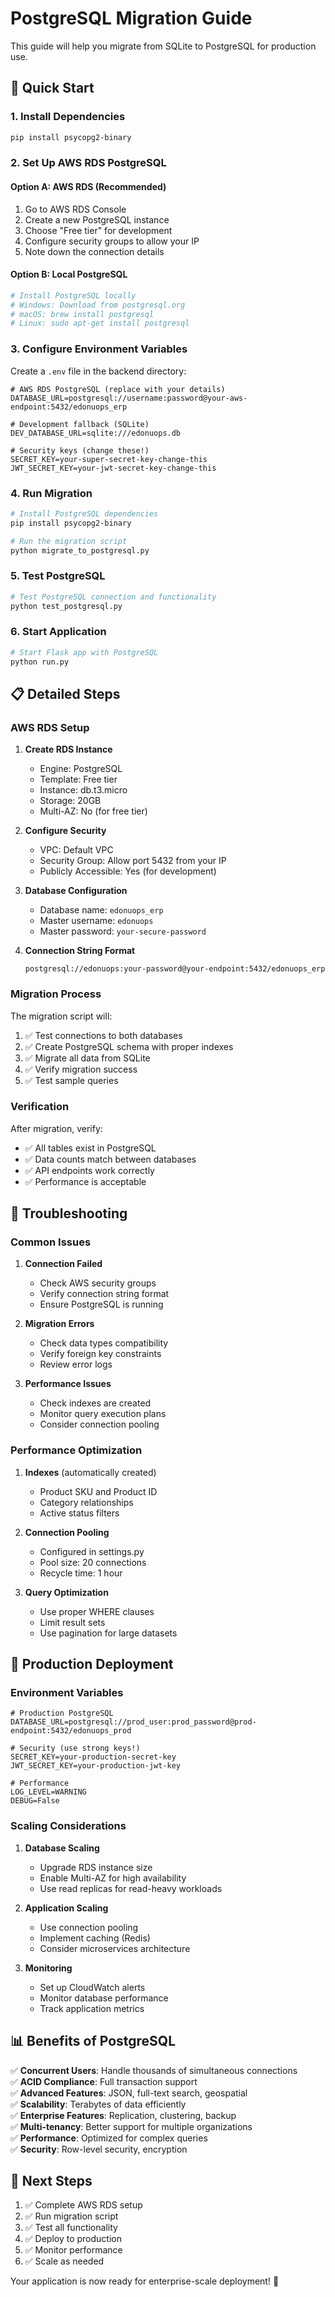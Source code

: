 # PostgreSQL Migration Guide

This guide will help you migrate from SQLite to PostgreSQL for production use.

## 🚀 Quick Start

### 1. Install Dependencies
```bash
pip install psycopg2-binary
```

### 2. Set Up AWS RDS PostgreSQL

#### Option A: AWS RDS (Recommended)
1. Go to AWS RDS Console
2. Create a new PostgreSQL instance
3. Choose "Free tier" for development
4. Configure security groups to allow your IP
5. Note down the connection details

#### Option B: Local PostgreSQL
```bash
# Install PostgreSQL locally
# Windows: Download from postgresql.org
# macOS: brew install postgresql
# Linux: sudo apt-get install postgresql
```

### 3. Configure Environment Variables

Create a `.env` file in the backend directory:

```env
# AWS RDS PostgreSQL (replace with your details)
DATABASE_URL=postgresql://username:password@your-aws-endpoint:5432/edonuops_erp

# Development fallback (SQLite)
DEV_DATABASE_URL=sqlite:///edonuops.db

# Security keys (change these!)
SECRET_KEY=your-super-secret-key-change-this
JWT_SECRET_KEY=your-jwt-secret-key-change-this
```

### 4. Run Migration

```bash
# Install PostgreSQL dependencies
pip install psycopg2-binary

# Run the migration script
python migrate_to_postgresql.py
```

### 5. Test PostgreSQL

```bash
# Test PostgreSQL connection and functionality
python test_postgresql.py
```

### 6. Start Application

```bash
# Start Flask app with PostgreSQL
python run.py
```

## 📋 Detailed Steps

### AWS RDS Setup

1. **Create RDS Instance**
   - Engine: PostgreSQL
   - Template: Free tier
   - Instance: db.t3.micro
   - Storage: 20GB
   - Multi-AZ: No (for free tier)

2. **Configure Security**
   - VPC: Default VPC
   - Security Group: Allow port 5432 from your IP
   - Publicly Accessible: Yes (for development)

3. **Database Configuration**
   - Database name: `edonuops_erp`
   - Master username: `edonuops`
   - Master password: `your-secure-password`

4. **Connection String Format**
   ```
   postgresql://edonuops:your-password@your-endpoint:5432/edonuops_erp
   ```

### Migration Process

The migration script will:
1. ✅ Test connections to both databases
2. ✅ Create PostgreSQL schema with proper indexes
3. ✅ Migrate all data from SQLite
4. ✅ Verify migration success
5. ✅ Test sample queries

### Verification

After migration, verify:
- ✅ All tables exist in PostgreSQL
- ✅ Data counts match between databases
- ✅ API endpoints work correctly
- ✅ Performance is acceptable

## 🔧 Troubleshooting

### Common Issues

1. **Connection Failed**
   - Check AWS security groups
   - Verify connection string format
   - Ensure PostgreSQL is running

2. **Migration Errors**
   - Check data types compatibility
   - Verify foreign key constraints
   - Review error logs

3. **Performance Issues**
   - Check indexes are created
   - Monitor query execution plans
   - Consider connection pooling

### Performance Optimization

1. **Indexes** (automatically created)
   - Product SKU and Product ID
   - Category relationships
   - Active status filters

2. **Connection Pooling**
   - Configured in settings.py
   - Pool size: 20 connections
   - Recycle time: 1 hour

3. **Query Optimization**
   - Use proper WHERE clauses
   - Limit result sets
   - Use pagination for large datasets

## 🚀 Production Deployment

### Environment Variables
```env
# Production PostgreSQL
DATABASE_URL=postgresql://prod_user:prod_password@prod-endpoint:5432/edonuops_prod

# Security (use strong keys!)
SECRET_KEY=your-production-secret-key
JWT_SECRET_KEY=your-production-jwt-key

# Performance
LOG_LEVEL=WARNING
DEBUG=False
```

### Scaling Considerations

1. **Database Scaling**
   - Upgrade RDS instance size
   - Enable Multi-AZ for high availability
   - Use read replicas for read-heavy workloads

2. **Application Scaling**
   - Use connection pooling
   - Implement caching (Redis)
   - Consider microservices architecture

3. **Monitoring**
   - Set up CloudWatch alerts
   - Monitor database performance
   - Track application metrics

## 📊 Benefits of PostgreSQL

✅ **Concurrent Users**: Handle thousands of simultaneous connections  
✅ **ACID Compliance**: Full transaction support  
✅ **Advanced Features**: JSON, full-text search, geospatial  
✅ **Scalability**: Terabytes of data efficiently  
✅ **Enterprise Features**: Replication, clustering, backup  
✅ **Multi-tenancy**: Better support for multiple organizations  
✅ **Performance**: Optimized for complex queries  
✅ **Security**: Row-level security, encryption  

## 🎯 Next Steps

1. ✅ Complete AWS RDS setup
2. ✅ Run migration script
3. ✅ Test all functionality
4. ✅ Deploy to production
5. ✅ Monitor performance
6. ✅ Scale as needed

Your application is now ready for enterprise-scale deployment! 🚀


